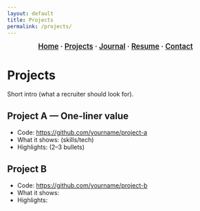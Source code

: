 ```yaml
---
layout: default
title: Projects
permalink: /projects/
---
```


<!-- ──────────────── NAVIGATION BAR ──────────────── -->
<div align="center" style="font-size:1.05rem; font-weight:600; margin-bottom:20px;">
  <a href="{{ '/' | relative_url }}">Home</a> ·
  <a href="{{ '/projects/index.md' | relative_url }}">Projects</a> ·
  <a href="{{ '/journal/' | relative_url }}">Journal</a> ·
  <a href="{{ '/resume/' | relative_url }}">Resume</a> ·
  <a href="{{ '/contact/' | relative_url }}">Contact</a>
</div>

# Projects
Short intro (what a recruiter should look for).

## Project A — One-liner value
- Code: https://github.com/yourname/project-a
- What it shows: (skills/tech)
- Highlights: (2–3 bullets)

## Project B
- Code: https://github.com/yourname/project-b
- What it shows:
- Highlights:
